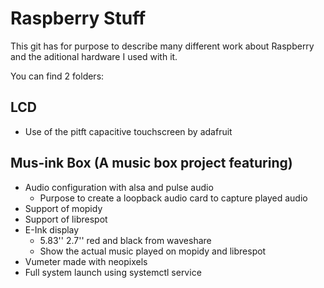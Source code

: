 # Raspberry Stuff

This git has for purpose to describe many different work about Raspberry and the aditional hardware I used with it.

You can find 2 folders:

## LCD
- Use of the pitft capacitive touchscreen by adafruit
## Mus-ink Box (A music box project featuring)
- Audio configuration with alsa and pulse audio
    - Purpose to create a loopback audio card to capture played audio 
- Support of mopidy 
- Support of librespot
- E-Ink display 
    - 5.83'' 2.7'' red and black from waveshare
    - Show the actual music played on mopidy and librespot
- Vumeter made with neopixels
- Full system launch using systemctl service